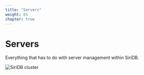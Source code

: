 ```yaml
---
title: "Servers"
weight: 65
chapter: true
---
```


# Servers

Everything that has to do with server management within SiriDB.

![SiriDB cluster](../images/siridb-cluster.png)
